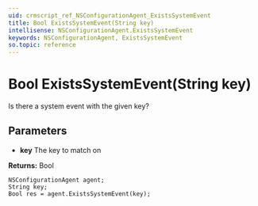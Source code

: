 ```yaml
---
uid: crmscript_ref_NSConfigurationAgent_ExistsSystemEvent
title: Bool ExistsSystemEvent(String key)
intellisense: NSConfigurationAgent.ExistsSystemEvent
keywords: NSConfigurationAgent, ExistsSystemEvent
so.topic: reference
---
```


# Bool ExistsSystemEvent(String key)

Is there a system event with the given key?

## Parameters

* **key** The key to match on

**Returns:** Bool

```crmscript
NSConfigurationAgent agent;
String key;
Bool res = agent.ExistsSystemEvent(key);
```

